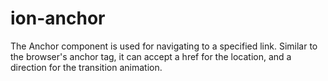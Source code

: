 # ion-anchor

The Anchor component is used for navigating to a specified link. Similar to the browser's anchor tag, it can accept a href for the location, and a direction for the transition animation.

